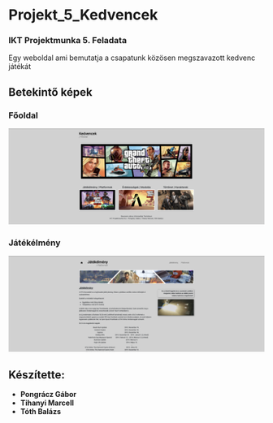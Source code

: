 # Projekt_5_Kedvencek
### IKT Projektmunka 5. Feladata
Egy weboldal ami bemutatja a csapatunk közösen megszavazott kedvenc játékát

## Betekintő képek
### Főoldal
![Home](https://raw.githubusercontent.com/TMarccci/Projekt_5_Kedvencek/master/Global_Assets/Teasers/Home.png)

### Játékélmény
![Feel](https://raw.githubusercontent.com/TMarccci/Projekt_5_Kedvencek/master/Global_Assets/Teasers/Feel.png)

## Készítette:
-  **Pongrácz Gábor**
-  **Tihanyi Marcell**
-  **Tóth Balázs**